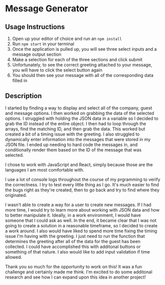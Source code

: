 # Message Generator

## Usage Instructions

1. Open up your editor of choice and run an `npm install`
2. Run `npm start` in your terminal
3. Once the application is pulled up, you will see three select inputs and a message output section
4. Make a selection for each of the three sections and click submit
5. Unfortunately, to see the correct greeting attached to your message, you will have to click the select button again
6. You should then see your message with all of the corresponding data filled in

## Description

I started by finding a way to display and select all of the company, guest and message options. I then worked on grabbing the data of the selected options. I struggled with holding the JSON data in a variable so I decided to grab the ID instead of the entire object. I then had to loop through the arrays, find the matching ID, and then grab the data. This worked but created a bit of a timing issue with the greeting. I also struggled to dynamically enter information into the messages that were stored in my JSON file. I ended up needing to hard code the messages in, and conditionally render them based on the ID of the message that was selected. 

I chose to work with JavaScript and React, simply because those are the languages I am most comfortable with. 

I use a lot of console logs throughout the course of my prgramming to verify the correctness. I try to test every little thing as I go. It's much easier to find the bugs right as they're created, then to go back and try to find where they originated. 

I wasn't able to create a way for a user to create new messages. If I had more time, I would try to learn more about working with JSON data and how to better manipulate it. Ideally, in a work environment, I would have someone that I could ask as well. In the end, it became clear that I was not going to create a solution in a reasonable timeframe, so I decided to create a work around. I also would have liked to spend more time fixing the timing issue I'm having with the greeting. I just need to run the function that determines the greeting after all of the data for the guest has been collected. I could have accomplished this with additonal buttons or something of that nature. I also would like to add input validation if time allowed.

Thank you so much for the opportunity to work on this! It was a fun challenge and certainly made me think. I'm excited to do some additonal research and see how I can expand upon this idea in another project!

